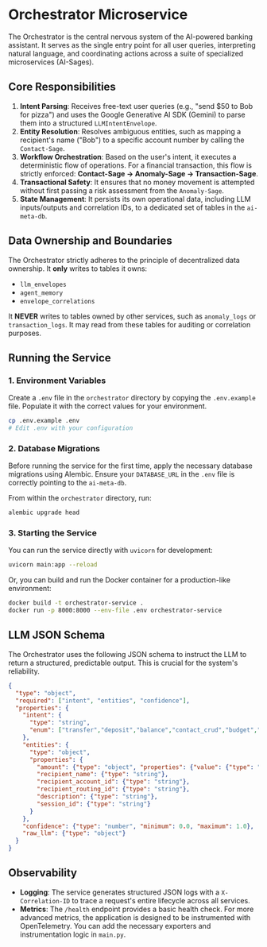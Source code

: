 
# Orchestrator Microservice

The Orchestrator is the central nervous system of the AI-powered banking assistant. It serves as the single entry point for all user queries, interpreting natural language, and coordinating actions across a suite of specialized microservices (AI-Sages).

## Core Responsibilities

1.  **Intent Parsing**: Receives free-text user queries (e.g., "send $50 to Bob for pizza") and uses the Google Generative AI SDK (Gemini) to parse them into a structured `LLMIntentEnvelope`.
2.  **Entity Resolution**: Resolves ambiguous entities, such as mapping a recipient's name ("Bob") to a specific account number by calling the `Contact-Sage`.
3.  **Workflow Orchestration**: Based on the user's intent, it executes a deterministic flow of operations. For a financial transaction, this flow is strictly enforced: **Contact-Sage -> Anomaly-Sage -> Transaction-Sage**.
4.  **Transactional Safety**: It ensures that no money movement is attempted without first passing a risk assessment from the `Anomaly-Sage`.
5.  **State Management**: It persists its own operational data, including LLM inputs/outputs and correlation IDs, to a dedicated set of tables in the `ai-meta-db`.

## Data Ownership and Boundaries

The Orchestrator strictly adheres to the principle of decentralized data ownership. It **only** writes to tables it owns:

-   `llm_envelopes`
-   `agent_memory`
-   `envelope_correlations`

It **NEVER** writes to tables owned by other services, such as `anomaly_logs` or `transaction_logs`. It may read from these tables for auditing or correlation purposes.

## Running the Service

### 1. Environment Variables

Create a `.env` file in the `orchestrator` directory by copying the `.env.example` file. Populate it with the correct values for your environment.

```bash
cp .env.example .env
# Edit .env with your configuration
```

### 2. Database Migrations

Before running the service for the first time, apply the necessary database migrations using Alembic. Ensure your `DATABASE_URL` in the `.env` file is correctly pointing to the `ai-meta-db`.

From within the `orchestrator` directory, run:

```bash
alembic upgrade head
```

### 3. Starting the Service

You can run the service directly with `uvicorn` for development:

```bash
uvicorn main:app --reload
```

Or, you can build and run the Docker container for a production-like environment:

```bash
docker build -t orchestrator-service .
docker run -p 8000:8000 --env-file .env orchestrator-service
```

## LLM JSON Schema

The Orchestrator uses the following JSON schema to instruct the LLM to return a structured, predictable output. This is crucial for the system's reliability.

```json
{
  "type": "object",
  "required": ["intent", "entities", "confidence"],
  "properties": {
    "intent": {
      "type": "string",
      "enum": ["transfer","deposit","balance","contact_crud","budget","other"]
    },
    "entities": {
      "type": "object",
      "properties": {
        "amount": {"type": "object", "properties": {"value": {"type": "number"}, "currency": {"type": "string"}}, "required": ["value"]},
        "recipient_name": {"type": "string"},
        "recipient_account_id": {"type": "string"},
        "recipient_routing_id": {"type": "string"},
        "description": {"type": "string"},
        "session_id": {"type": "string"}
      }
    },
    "confidence": {"type": "number", "minimum": 0.0, "maximum": 1.0},
    "raw_llm": {"type": "object"}
  }
}
```

## Observability

-   **Logging**: The service generates structured JSON logs with a `X-Correlation-ID` to trace a request's entire lifecycle across all services.
-   **Metrics**: The `/health` endpoint provides a basic health check. For more advanced metrics, the application is designed to be instrumented with OpenTelemetry. You can add the necessary exporters and instrumentation logic in `main.py`.
